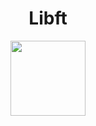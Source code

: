 <div align="center"><h1>Libft</h1></div>

<div align="center">
   <a href="https://github.com/ArthurSobreira/42_libft" target="_blank">
      <img height=120 src="https://game.42sp.org.br/static/assets/achievements/libftm.png" hspace = "10" >
   </a>
</div>
